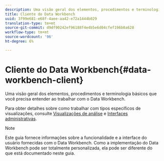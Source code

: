 ```yaml
---
description: Uma visão geral dos elementos, procedimentos e terminologia básicos que você precisa entender ao trabalhar com o Data Workbench.
title: Cliente do Data Workbench
uuid: 3f99e681-e68f-4aee-aa42-e72a1444b029
translation-type: tm+mt
source-git-commit: d9df90242ef96188f4e4b5e6d04cfef196b0a628
workflow-type: tm+mt
source-wordcount: '96'
ht-degree: 6%

---
```



# Cliente do Data Workbench{#data-workbench-client}

Uma visão geral dos elementos, procedimentos e terminologia básicos que você precisa entender ao trabalhar com o Data Workbench.

Para obter detalhes sobre como trabalhar com tipos específicos de visualizações, consulte [Visualizações de análise](../../home/c-get-started/c-analysis-vis/c-analysis-vis.md#concept-cb5b9716d3404b2b888a55b3efec1fa5) e [Interfaces administrativas](../../home/c-get-started/c-admin-intrf/c-admin-intrf.md#concept-855c1a91e1a948969fab592adca15f74).

>[!NOTE]
>
>Este guia fornece informações sobre a funcionalidade e a interface do usuário fornecidas com o Data Workbench. Como a implementação do Data Workbench pode ser totalmente personalizada, ela pode ser diferente do que está documentado neste guia.

